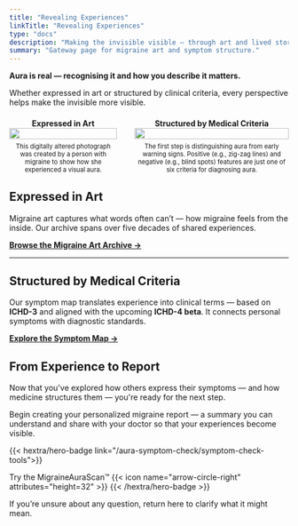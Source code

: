 ```yaml
---
title: "Revealing Experiences"
linkTitle: "Revealing Experiences"
type: "docs"
description: "Making the invisible visible — through art and lived stories"
summary: "Gateway page for migraine art and symptom structure."
---
```


**Aura is real — recognising it and how you describe it matters.**

Whether expressed in art or structured by clinical criteria, every perspective helps make the invisible more visible.
<div style="display: flex; justify-content: center; gap: 2rem; align-items: flex-start;">
  <figure style="margin: 0; text-align: center; width: 420px; display: flex; flex-direction: column; align-items: center;">
    <figcaption style="font-size: 1em; font-weight: bold; margin-top: 0.5em;">
      Expressed in Art
    </figcaption>
    <img
      src="/images/roteRathausZigzag_cleanup-orgiginal.png"
      style="width: 100%; height: auto; max-height: 360px;"
      alt="" />
    <figcaption style="font-size: 0.8em; margin-top: 0.5em;">
      This digitally altered photograph was created by a person with migraine to show how she experienced a visual aura.
    </figcaption>
  </figure>

  <figure style="margin: 0; text-align: center; width: 600px; display: flex; flex-direction: column; align-items: center;">
    <figcaption style="font-size: 1em; font-weight: bold; margin-top: 0.5em;">
      Structured by Medical Criteria
    </figcaption>
    <img
      src="/images/roteRathausZigzag_clincal_criteria.png"
      style="width: 100%; height: auto; max-height: 360px;"
      alt="" />
    <figcaption style="font-size: 0.8em; margin-top: 0.5em;">
        The first step is distinguishing aura from early warning signs. Positive (e.g., zig-zag lines) and negative (e.g., blind spots) features are just one of six criteria for diagnosing aura.
    </figcaption>
  </figure>
</div>

## Expressed in Art

Migraine art captures what words often can’t — how migraine feels from the inside.
Our archive spans over five decades of shared experiences.

[**Browse the Migraine Art Archive →**](/art)

---

## Structured by Medical Criteria

Our symptom map translates experience into clinical terms — based on **ICHD-3** and aligned with the upcoming **ICHD-4 beta**.
It connects personal symptoms with diagnostic standards.

[**Explore the Symptom Map →**](/symptoms)



## From Experience to Report

Now that you've explored how others express their symptoms — and how medicine structures them — you're ready for the next step.

Begin creating your personalized migraine report — a summary you can understand and share with your doctor so that your experiences become visible.



{{< hextra/hero-badge link="/aura-symptom-check/symptom-check-tools">}}
  <div class="hx-w-2 hx-h-2 hx-rounded-full hx-bg-primary-400"></div>
  <span class="hx-text-lg">Try the MigraineAuraScan™</span>
  {{< icon name="arrow-circle-right" attributes="height=32" >}}
{{< /hextra/hero-badge >}}




If you’re unsure about any question, return here to clarify what it might mean.
